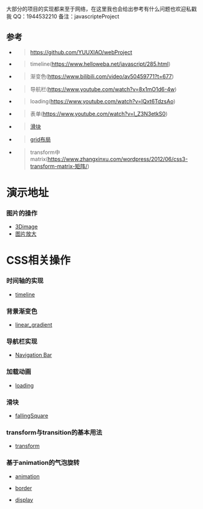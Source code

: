 大部分的项目的实现都来至于网络，在这里我也会给出参考有什么问题也欢迎私戳我
QQ：1944532210 备注：javascripteProject
## 参考
- >https://github.com/YUUXIAO/webProject
- >timeline(https://www.helloweba.net/javascript/285.html)
- >渐变色(https://www.bilibili.com/video/av50459771?t=677)
- >导航栏(https://www.youtube.com/watch?v=8x1mO1d6-4w)
- >loading(https://www.youtube.com/watch?v=lQxt6TdzsAo)
- >表单(https://www.youtube.com/watch?v=l_Z3N3etkS0)
- >[滑块](https://www.bilibili.com/video/av51890017)
- >[grid布局](http://www.ruanyifeng.com/blog/2019/03/grid-layout-tutorial.html)
- >transform中matrix(https://www.zhangxinxu.com/wordpress/2012/06/css3-transform-matrix-矩阵/)

# 演示地址
### 图片的操作
- [3Dimage](https://zpliu1126.github.io/javascripteProject/image/3Dimage/)
- [图片放大](https://zpliu1126.github.io/javascripteProject/image/album/)



# CSS相关操作
### 时间轴的实现
- [timeline](https://zpliu1126.github.io/javascripteProject/timeline/timeline/)
### 背景渐变色
- [linear_gradient](https://zpliu1126.github.io/javascripteProject/css/linear_gradient/)
### 导航栏实现
- [Navigation Bar](https://zpliu1126.github.io/javascripteProject/css/NavigationBar/)
### 加载动画
- [loading](https://zpliu1126.github.io/javascripteProject/css/loading/)
### 滑块
- [fallingSquare](https://zpliu1126.github.io/javascripteProject/css/FallingSquare/)
### transform与transition的基本用法
- [transform](https://zpliu1126.github.io/javascripteProject/css/transform)
### 基于animation的气泡旋转

- [animation](https://zpliu1126.github.io/javascripteProject/css/animal)

- [border](https://zpliu1126.github.io/javascripteProject/css/border)

- [display](https://zpliu1126.github.io/javascripteProject/css/display)